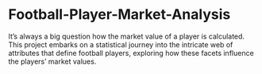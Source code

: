# Football-Player-Market-Analysis
It’s always a big question how the market value of a player is calculated. This project embarks on a statistical journey into the intricate web of attributes that define football players, exploring how these facets influence the players’ market values. 
